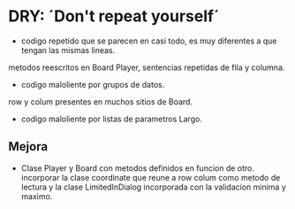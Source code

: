 # DRY: ´Don't repeat yourself´

- codigo repetido que se parecen en casi todo, es muy diferentes a que tengan
las mismas lineas.

metodos reescritos en Board Player, sentencias repetidas de fila y columna.

- codigo maloliente por grupos de datos.

row y colum presentes en muchos sitios de Board.

- codigo maloliente por listas de parametros Largo.

## Mejora

- Clase Player y Board con metodos definidos en funcion de otro.
incorporar la clase coordinate que reune a row colum como metodo de lectura y
la clase LimitedInDialog incorporada con la validacion minima y maximo.
